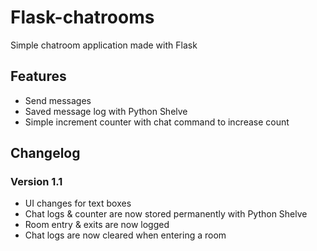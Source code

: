 # Flask-chatrooms
Simple chatroom application made with Flask

## Features
- Send messages
- Saved message log with Python Shelve
- Simple increment counter with chat command to increase count

## Changelog
### Version 1.1
- UI changes for text boxes
- Chat logs & counter are now stored permanently with Python Shelve
- Room entry & exits are now logged
- Chat logs are now cleared when entering a room
